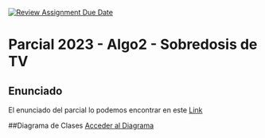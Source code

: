 [![Review Assignment Due Date](https://classroom.github.com/assets/deadline-readme-button-24ddc0f5d75046c5622901739e7c5dd533143b0c8e959d652212380cedb1ea36.svg)](https://classroom.github.com/a/nJniWEdv)
# Parcial 2023 - Algo2 - Sobredosis de TV

## Enunciado

El enunciado del parcial lo podemos encontrar en este [Link](https://docs.google.com/document/d/1PWOUE7_j_b085-esgH2-QkANAPVNzTBfvWccARGIzrE/edit#heading=h.ntq02oajeche)

##Diagrama de Clases
[Acceder al Diagrama](https://app.diagrams.net/#G1VMCwbgjQEOJyo1CdJ1Oc-TMOKiD606tr)
